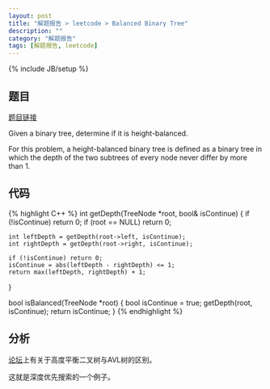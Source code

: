 ```yaml
---
layout: post
title: "解题报告 > leetcode > Balanced Binary Tree"
description: ""
category: "解题报告"
tags: [解题报告, leetcode]
---
```

{% include JB/setup %}

## 题目

[题目链接](https://oj.leetcode.com/problems/balanced-binary-tree/)

Given a binary tree, determine if it is height-balanced.

For this problem, a height-balanced binary tree is defined as a binary tree in which the depth of the two subtrees of every node never differ by more than 1.

<!--more-->

## 代码

{% highlight C++ %}
int getDepth(TreeNode *root, bool& isContinue)
{
	if (!isContinue) return 0;
	if (root == NULL) return 0;

	int leftDepth = getDepth(root->left, isContinue);
	int rightDepth = getDepth(root->right, isContinue);

	if (!isContinue) return 0;
	isContinue = abs(leftDepth - rightDepth) <= 1;
	return max(leftDepth, rightDepth) + 1;
}

bool isBalanced(TreeNode *root)
{
	bool isContinue = true;
	getDepth(root, isContinue);
	return isContinue;
}
{% endhighlight %}

## 分析

[论坛](https://oj.leetcode.com/discuss/59/different-definitions-balanced-result-different-judgments)上有关于高度平衡二叉树与AVL树的区别。

这就是深度优先搜索的一个例子。
